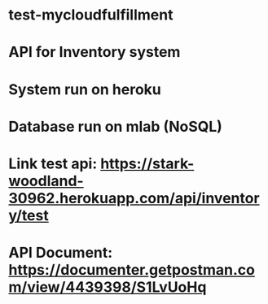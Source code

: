 # test-mycloudfulfillment

# API for Inventory system
# System run on heroku
# Database run on mlab (NoSQL)

# Link test api: https://stark-woodland-30962.herokuapp.com/api/inventory/test

# API Document: https://documenter.getpostman.com/view/4439398/S1LvUoHq
